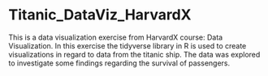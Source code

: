 # Titanic_DataViz_HarvardX

This is a data visualization exercise from HarvardX course: Data Visualization. In this exercise the tidyverse library in R is used to create visualizations in regard to data from the titanic ship. The data was explored to investigate some findings regarding the survival of passengers.
